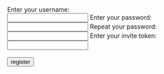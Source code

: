 <section style="display:flex;justify-content:center;align-items:center;">
  <form action="https://dmnd.sh/test-register" method="post">
    <label for="username"> Enter your username:</label><br>
    <input id="username" name="username" type="text" required pattern="^@?[a-zA-Z_\-=\.\/0-9]+(:dmnd\.sh)?$" required minlength="1" maxlength="200">
    <label for="password">Enter your password:</label><br>
    <input id="password" name="password" type="password" required minlength="8" maxlength="128">
    <label for="confirm_password">Repeat your password:</label><br>
    <input id="confirm_password" name="confirm" type="password" required>
    <label for="token">Enter your invite token:</label><br>
    <input id="token" name="token" type="text" required pattern="^([A-Z][a-z]+)+$">
    <br><br>
    <input id="register" type="submit" value="register">
  </form>
</section>
<script>
  // see https://stackoverflow.com/a/901144/3779427
  function getParameterByName(name, url) {
    if (!url) url = window.location.href;
    name = name.replace(/[\[\]]/g, "\\$&");
    var regex = new RegExp("[?&]" + name + "(=([^&#]*)|&|#|$)"),
      results = regex.exec(url);
    if (!results) return null;
    if (!results[2]) return '';
    return decodeURIComponent(results[2].replace(/\+/g, " "));
  }

  // set token input to "?token=" query parameter
  document.getElementById('token').value = getParameterByName("token");

  // html5 validators
  var username = document.getElementById("username");
  var password = document.getElementById("password");
  var confirm_password = document.getElementById("confirm_password");
  var token = document.getElementById("token");

  username.addEventListener("input", function(event) {
    if (username.validity.typeMismatch) {
      username.setCustomValidity("format: @username:dmnd.sh");
    } else {
      username.setCustomValidity("");
    }
  });

  token.addEventListener("input", function(event) {
    if (token.validity.typeMismatch) {
      token.setCustomValidity("case-sensitive, e.g: SardineImpactReport");
    } else {
      token.setCustomValidity("");
    }
  });

  password.addEventListener("input", function(event) {
    if (password.validity.typeMismatch) {
      password.setCustomValidity("atleast 8 characters long");
    } else {
      password.setCustomValidity("");
    }
  });

  function validatePassword() {
    if (password.value != confirm_password.value) {
      confirm_password.setCustomValidity("passwords don't match");
    } else {
      confirm_password.setCustomValidity("");
    }
  }

  password.onchange = validatePassword;
  confirm_password.onkeyup = validatePassword;

  /*
  instead of just a simple form http post, we can also use
  make use of some javascript magic to get a more visually pleasing
  feedback.
  since we just overwrite the submit button we don't hinder any functionality
  for users without javascript
  */

  function createCORSRequest(method, url) {

    var xhr = new XMLHttpRequest();
    if ("withCredentials" in xhr) {

      // Check if the XMLHttpRequest object has a "withCredentials" property.
      // "withCredentials" only exists on XMLHTTPRequest2 objects.
      xhr.open(method, url, true);

    } else if (typeof XDomainRequest != "undefined") {

      // Otherwise, check if XDomainRequest.
      // XDomainRequest only exists in IE, and is IE's way of making CORS requests.
      xhr = new XDomainRequest();
      xhr.open(method, url);

    } else {

      // Otherwise, CORS is not supported by the browser.
      xhr = null;

    }
    return xhr;
  }

  function sendData(formData) {
    var XHR = createCORSRequest('POST', https://dmnd.sh/test-register);
    if (!XHR) {
      throw new Error('CORS not supported');
    }

    XHR.addEventListener('load', function(event) {
      alert('Yeah! Data sent and response loaded.');
      alert(xhr.responseText);
    });
    XHR.addEventListener('error', function(event) {
      alert('Oops! Something goes wrong.');
    });
    XHR.setRequestHeader('Content-Type', 'application/x-www-form-urlencoded');
    XHR.send(formData);
  }

  function getForm(id) {
    var button = document.getElementById(id);
    while (button && (button = button.parentNode) && (button.nodeName !== 'FORM')) {}

    return button;
  }

  var form = getForm('register'),
    handler = function(ev) {
      ev = ev || window.event;
      if (ev.preventDefault) { //w3c browsers
        ev.preventDefault();
      } else { //IE old
        ev.returnValue = false;
      }
      sendData(form);
    };
  if (form) {
    if (form.addEventListener) {
      form.addEventListener('submit', handler, false)
    } else if (form.attachEvent) {
      form.attachEvent('onsubmit', handler);
    }

  }
</script>
